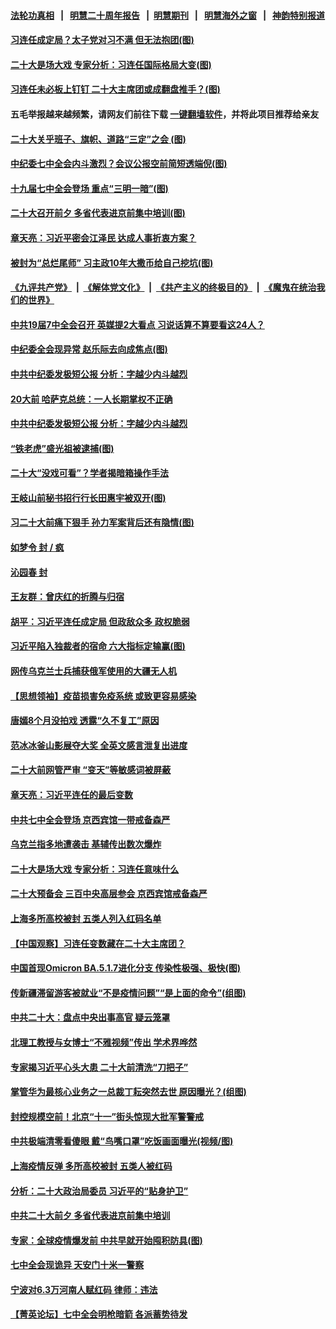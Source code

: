 #### [法轮功真相](https://github.com/gfw-breaker/truth/blob/master/README.md?t=0) &nbsp;&nbsp;|&nbsp;&nbsp; [明慧二十周年报告](https://github.com/gfw-breaker/mh-reports/blob/master/README.md?t=0) &nbsp;&nbsp;|&nbsp;&nbsp;[明慧期刊](https://github.com/gfw-breaker/mh-qikan) &nbsp;&nbsp;|&nbsp;&nbsp; [明慧海外之窗](https://github.com/gfw-breaker/mh-news/blob/master/README.md?t=0) &nbsp;&nbsp;|&nbsp;&nbsp; [神韵特别报道](https://github.com/gfw-breaker/mh-news/blob/master/shenyun.md?t=0)
#### [ 习连任成定局？太子党对习不满 但无法抱团(图)](https://github.com/gfw-breaker/banned-news1/blob/master/pages/p2/1018737.md)
#### [ 二十大是场大戏 专家分析：习连任国际格局大变(图)](https://github.com/gfw-breaker/banned-news1/blob/master/pages/p2/1018739.md)
#### [ 习连任未必板上钉钉 二十大主席团或成翻盘推手？(图)](https://github.com/gfw-breaker/banned-news1/blob/master/pages/p2/1018673.md)
#### 五毛举报越来越频繁，请网友们前往下载 [一键翻墙软件](https://github.com/gfw-breaker/ssr-accounts)，并将此项目推荐给亲友
#### [ 二十大关乎班子、旗帜、道路“三定”之会 (图)](https://github.com/gfw-breaker/banned-news1/blob/master/pages/p2/1018749.md)
#### [ 中纪委七中全会内斗激烈？会议公报空前简短透端倪(图)](https://github.com/gfw-breaker/banned-news1/blob/master/pages/p2/1018759.md)
#### [ 十九届七中全会登场 重点“三明一暗”(图)](https://github.com/gfw-breaker/banned-news1/blob/master/pages/p2/1018704.md)
#### [ 二十大召开前夕 多省代表进京前集中培训(图)](https://github.com/gfw-breaker/banned-news1/blob/master/pages/p2/1018702.md)
#### [ 章天亮：习近平密会江泽民 达成人事折衷方案？](https://github.com/gfw-breaker/banned-news1/blob/master/pages/soh5/660870.md)
#### [ 被封为“总烂尾师” 习主政10年大撒币给自己挖坑(图)](https://github.com/gfw-breaker/banned-news1/blob/master/pages/p2/1018594.md)
#### [《九评共产党》](https://github.com/begood0513/9ping.md/blob/master/README.md) &nbsp;|&nbsp; [《解体党文化》](../../../../jtdwh.md/blob/master/README.md)  &nbsp;|&nbsp; [《共产主义的终极目的》](../../../../gczydzjmd.md/blob/master/README.md) &nbsp;|&nbsp; [《魔鬼在统治我们的世界》](../../../../mgztzwmdsj.md/blob/master/README.md) 
#### [ 中共19届7中全会召开 英媒提2大看点 习说话算不算要看这24人？](https://github.com/gfw-breaker/banned-news1/blob/master/pages/soh5/660873.md)
#### [ 中纪委全会现异常 赵乐际去向成焦点(图)](https://github.com/gfw-breaker/banned-news1/blob/master/pages/p2/1018603.md)
#### [ 中共中纪委发极短公报 分析：字越少内斗越烈](https://github.com/gfw-breaker/banned-news1/blob/master/pages/nsc413/n13842176.md)
#### [ 20大前 哈萨克总统：一人长期掌权不正确](https://github.com/gfw-breaker/banned-news1/blob/master/pages/nsc413/n13841539.md)
#### [ 中共中纪委发极短公报 分析：字越少内斗越烈](https://github.com/gfw-breaker/banned-news1/blob/master/pages/nf4514/n13842176.md)
#### [ “铁老虎”盛光祖被逮捕(图)](https://github.com/gfw-breaker/banned-news1/blob/master/pages/p2/1018666.md)
#### [ 二十大“没戏可看”？学者揭暗箱操作手法](https://github.com/gfw-breaker/banned-news1/blob/master/pages/nsc413/n13841802.md)
#### [ 王岐山前秘书招行行长田惠宇被双开(图)](https://github.com/gfw-breaker/banned-news1/blob/master/pages/p2/1018613.md)
#### [ 习二十大前痛下狠手 孙力军案背后还有隐情(图)](https://github.com/gfw-breaker/banned-news1/blob/master/pages/p2/1018534.md)
#### [ 如梦令 封 / 疯](https://github.com/gfw-breaker/banned-news1/blob/master/pages/nsc413/n13841968.md)
#### [ 沁园春 封](https://github.com/gfw-breaker/banned-news1/blob/master/pages/nsc413/n13841961.md)
#### [ 王友群：曾庆红的折腾与归宿](https://github.com/gfw-breaker/banned-news1/blob/master/pages/nsc413/n13841525.md)
#### [ 胡平：习近平连任成定局 但政敌众多 政权脆弱](https://github.com/gfw-breaker/banned-news1/blob/master/pages/prog204/a103547613.md)
#### [ 习近平陷入独裁者的宿命 六大指标定输赢(图)](https://github.com/gfw-breaker/banned-news1/blob/master/pages/p2/1018499.md)
#### [ 网传乌克兰士兵捕获俄军使用的大疆无人机](https://github.com/gfw-breaker/banned-news1/blob/master/pages/nsc413/n13841959.md)
#### [ 【思想领袖】疫苗损害免疫系统 或致更容易感染](https://github.com/gfw-breaker/banned-news1/blob/master/pages/nsc413/n13821090.md)
#### [ 唐嫣8个月没拍戏 透露“久不复工”原因](https://github.com/gfw-breaker/banned-news1/blob/master/pages/nsc413/n13842010.md)
#### [ 范冰冰釜山影展夺大奖 全英文感言泄复出进度](https://github.com/gfw-breaker/banned-news1/blob/master/pages/nsc413/n13841956.md)
#### [ 二十大前网管严审 “变天”等敏感词被屏蔽](https://github.com/gfw-breaker/banned-news1/blob/master/pages/nsc413/n13842389.md)
#### [ 章天亮：习近平连任的最后变数](https://github.com/gfw-breaker/banned-news1/blob/master/pages/soh5/660732.md)
#### [ 中共七中全会登场 京西宾馆一带戒备森严](https://github.com/gfw-breaker/banned-news1/blob/master/pages/nsc413/n13841758.md)
#### [ 乌克兰指多地遭袭击 基辅传出数次爆炸](https://github.com/gfw-breaker/banned-news1/blob/master/pages/nf4514/n13842292.md)
#### [ 二十大是场大戏 专家分析：习连任意味什么](https://github.com/gfw-breaker/banned-news1/blob/master/pages/nsc413/n13841544.md)
#### [ 二十大预备会 三百中央高层参会 京西宾馆戒备森严](https://github.com/gfw-breaker/banned-news1/blob/master/pages/prog204/a103547666.md)
#### [ 上海多所高校被封 五类人列入红码名单](https://github.com/gfw-breaker/banned-news1/blob/master/pages/nf4514/n13841848.md)
#### [ 【中国观察】习连任变数藏在二十大主席团？](https://github.com/gfw-breaker/banned-news1/blob/master/pages/nsc413/n13841601.md)
#### [ 中国首现Omicron BA.5.1.7进化分支 传染性极强、极快(图)](https://github.com/gfw-breaker/banned-news1/blob/master/pages/p1/1018720.md)
#### [ 传新疆滞留游客被就业“不是疫情问题”“是上面的命令”(组图)](https://github.com/gfw-breaker/banned-news1/blob/master/pages/p1/1018753.md)
#### [ 中共二十大：盘点中央出事高官 疑云笼罩](https://github.com/gfw-breaker/banned-news1/blob/master/pages/nf4514/n13841253.md)
#### [ 北理工教授与女博士“不雅视频”传出 学术界哗然](https://github.com/gfw-breaker/banned-news1/blob/master/pages/prog204/a103547776.md)
#### [ 专家揭习近平心头大患 二十大前清洗“刀把子”](https://github.com/gfw-breaker/banned-news1/blob/master/pages/prog204/a103547715.md)
#### [ 掌管华为最核心业务之一总裁丁耘突然去世 原因曝光？(组图)](https://github.com/gfw-breaker/banned-news1/blob/master/pages/p1/1018641.md)
#### [ 封控规模空前！北京“十一”街头惊现大批军警警戒](https://github.com/gfw-breaker/banned-news1/blob/master/pages/soh5/660588.md)
#### [ 中共极端清零看傻眼 戴“鸟嘴口罩”吃饭画面曝光(视频/图)](https://github.com/gfw-breaker/banned-news1/blob/master/pages/p1/1018634.md)
#### [ 上海疫情反弹 多所高校被封 五类人被红码](https://github.com/gfw-breaker/banned-news1/blob/master/pages/nsc413/n13841848.md)
#### [ 分析：二十大政治局委员 习近平的“贴身护卫”](https://github.com/gfw-breaker/banned-news1/blob/master/pages/prog204/a103547846.md)
#### [ 中共二十大前夕 多省代表进京前集中培训](https://github.com/gfw-breaker/banned-news1/blob/master/pages/nsc413/n13841684.md)
#### [ 专家：全球疫情爆发前 中共早就开始囤积防具(图)](https://github.com/gfw-breaker/banned-news1/blob/master/pages/p1/1018755.md)
#### [ 七中全会现诡异 天安门十米一警察](https://github.com/gfw-breaker/banned-news1/blob/master/pages/soh5/660921.md)
#### [ 宁波对6.3万河南人赋红码 律师：违法](https://github.com/gfw-breaker/banned-news1/blob/master/pages/nsc413/n13842291.md)
#### [ 【菁英论坛】七中全会明枪暗箭 各派蓄势待发](https://github.com/gfw-breaker/banned-news1/blob/master/pages/nsc413/n13841540.md)
